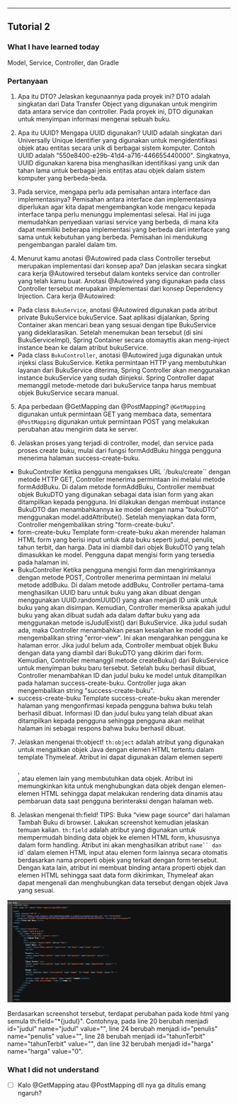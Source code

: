 ---
## Tutorial 2
### What I have learned today
Model, Service, Controller, dan Gradle

### Pertanyaan
1. Apa itu DTO? Jelaskan kegunaannya pada proyek ini?
DTO adalah singkatan dari Data Transfer Object yang digunakan untuk mengirim data antara service dan controller. Pada proyek ini, DTO digunakan untuk menyimpan informasi mengenai sebuah buku.

2. Apa itu UUID? Mengapa UUID digunakan?
UUID adalah singkatan dari Universally Unique Identifier yang digunakan untuk mengidentifikasi objek atau entitas secara unik di berbagai sistem komputer. Contoh UUID adalah "550e8400-e29b-41d4-a716-446655440000". Singkatnya, UUID digunakan karena bisa menghasilkan identifikasi yang unik dan tahan lama untuk berbagai jenis entitas atau objek dalam sistem komputer yang berbeda-beda.

3. Pada service, mengapa perlu ada pemisahan antara interface dan implementasinya?
Pemisahan antara interface dan implementasinya diperlukan agar kita dapat mengembangkan kode mengacu kepada interface tanpa perlu menunggu implementasi selesai. Hal ini juga memudahkan penyediaan variasi service yang berbeda, di mana kita dapat memiliki beberapa implementasi yang berbeda dari interface yang sama untuk kebutuhan yang berbeda. Pemisahan ini mendukung pengembangan paralel dalam tim.

4. Menurut kamu anotasi @Autowired pada class Controller tersebut merupakan implementasi dari konsep apa? Dan jelaskan secara singkat cara kerja @Autowired tersebut dalam konteks service dan controller yang telah kamu buat.
Anotasi @Autowired yang digunakan pada class Controller tersebut merupakan implementasi dari konsep Dependency Injection.
Cara kerja @Autowired:
- Pada class `BukuService`, anotasi @Autowired digunakan pada atribut private BukuService bukuService. Saat aplikasi dijalankan, Spring Container akan mencari bean yang sesuai dengan tipe BukuService yang dideklarasikan. Setelah menemukan bean tersebut (di sini BukuServiceImpl), Spring Container secara otomayttis akan meng-inject instance bean ke dalam atribut bukuService.
- Pada class `BukuController`, anotasi @Autowired juga digunakan untuk injeksi class BukuService. Ketika permintaan HTTP yang membutuhkan layanan dari BukuService diterima, Spring Controller akan menggunakan instance bukuService yang sudah diinjeksi. Spring Controller dapat memanggil metode-metode dari bukuService tanpa harus membuat objek BukuService secara manual.

5. Apa perbedaan @GetMapping dan @PostMapping?
`@GetMapping` digunakan untuk permintaan GET yang membaca data, sementara `@PostMapping` digunakan untuk permintaan POST yang melakukan perubahan atau mengirim data ke server.

6. Jelaskan proses yang terjadi di controller, model, dan service pada proses create buku, mulai dari fungsi formAddBuku hingga pengguna menerima halaman success-create-buku.
- BukuController
Ketika pengguna mengakses URL `/buku/create`` dengan metode HTTP GET, Controller menerima permintaan ini melalui metode formAddBuku. Di dalam metode formAddBuku, Controller membuat objek BukuDTO yang digunakan sebagai data isian form yang akan ditampilkan kepada pengguna. Ini dilakukan dengan membuat instance BukuDTO dan menambahkannya ke model dengan nama "bukuDTO" menggunakan model.addAttribute(). Setelah menyiapkan data form, Controller mengembalikan string "form-create-buku".
- form-create-buku
Template form-create-buku akan merender halaman HTML form yang berisi input untuk data buku seperti judul, penulis, tahun terbit, dan harga. Data ini diambil dari objek BukuDTO yang telah dimasukkan ke model. Pengguna dapat mengisi form yang tersedia pada halaman ini.
- BukuController
Ketika pengguna mengisi form dan mengirimkannya dengan metode POST, Controller menerima permintaan ini melalui metode addBuku. Di dalam metode addBuku, Controller pertama-tama menghasilkan UUID baru untuk buku yang akan dibuat dengan menggunakan UUID.randomUUID() yang akan menjadi ID unik untuk buku yang akan disimpan. Kemudian, Controller memeriksa apakah judul buku yang akan dibuat sudah ada dalam daftar buku yang ada menggunakan metode isJudulExist() dari BukuService. Jika judul sudah ada, maka Controller menambahkan pesan kesalahan ke model dan mengembalikan string "error-view". Ini akan mengarahkan pengguna ke halaman error. Jika judul belum ada, Controller membuat objek Buku dengan data yang diambil dari BukuDTO yang dikirim dari form. Kemudian, Controller memanggil metode createBuku() dari BukuService untuk menyimpan buku baru tersebut. Setelah buku berhasil dibuat, Controller menambahkan ID dan judul buku ke model untuk ditampilkan pada halaman success-create-buku. Controller juga akan mengembalikan string "success-create-buku".
- success-create-buku
Template success-create-buku akan merender halaman yang mengonfirmasi kepada pengguna bahwa buku telah berhasil dibuat. Informasi ID dan judul buku yang telah dibuat akan ditampilkan kepada pengguna sehingga pengguna akan melihat halaman ini sebagai respons bahwa buku berhasil dibuat.

7. Jelaskan mengenai th:object!
`th:object` adalah atribut yang digunakan untuk mengaitkan objek Java dengan elemen HTML tertentu dalam template Thymeleaf. Atribut ini dapat digunakan dalam elemen seperti <form>, <div>, atau elemen lain yang membutuhkan data objek. Atribut ini memungkinkan kita untuk menghubungkan data objek dengan elemen-elemen HTML sehingga dapat melakukan rendering data dinamis atau pembaruan data saat pengguna berinteraksi dengan halaman web.

8. Jelaskan mengenai th:field!
TIPS: Buka “view page source” dari halaman Tambah Buku di browser. Lakukan screenshot kemudian jelaskan temuan kalian.
`th:field` adalah atribut yang digunakan untuk mempermudah binding data objek ke elemen HTML form, khususnya dalam form handling. Atribut ini akan menghasilkan atribut `name`` dan `id` dalam elemen HTML input atau elemen form lainnya secara otomatis berdasarkan nama properti objek yang terkait dengan form tersebut. Dengan kata lain, atribut ini membuat binding antara properti objek dan elemen HTML sehingga saat data form dikirimkan, Thymeleaf akan dapat mengenali dan menghubungkan data tersebut dengan objek Java yang sesuai.

![Alt text](<Screenshot (3723).png>)

Berdasarkan screenshot tersebut, terdapat perubahan pada kode html yang semula th:field="*{judul}". Contohnya, pada line 20 berubah menjadi id="judul" name="judul" value="", line 24 berubah menjadi id="penulis" name="penulis" value="", line 28 berubah menjadi id="tahunTerbit" name="tahunTerbit" value="", dan line 32 berubah menjadi id="harga" name="harga" value="0".

### What I did not understand
- [ ] Kalo @GetMapping atau @PostMapping dll nya ga ditulis emang ngaruh?

